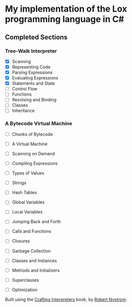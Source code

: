 ﻿# My implementation of the Lox programming language in C#

## Completed Sections

### Tree-Walk Interpreter
 - [x] Scanning
 - [x] Representing Code
 - [x] Parsing Expressions
 - [x] Evaluating Expressions
 - [x] Statements and State
 - [ ] Control Flow
 - [ ] Functions
 - [ ] Resolving and Binding
 - [ ] Classes
 - [ ] Inheritance 

### A Bytecode Virtual Machine
 - [ ] Chunks of Bytecode
 - [ ] A Virtual Machine
 - [ ] Scanning on Demand
 - [ ] Compiling Expressions
 - [ ] Types of Values
 - [ ] Strings
 - [ ] Hash Tables
 - [ ] Global Variables
 - [ ] Local Variables
 - [ ] Jumping Back and Forth
 - [ ] Calls and Functions
 - [ ] Closures
 - [ ] Garbage Collection
 - [ ] Classes and Instances
 - [ ] Methods and Initializers
 - [ ] Superclasses
 - [ ] Optimization


Built using the [Crafting Interpreters](https://craftinginterpreters.com/) book, by [Robert Nystrom](https://twitter.com/intent/user?screen_name=munificentbob).
